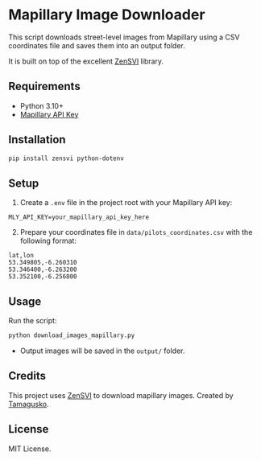 
# Mapillary Image Downloader

This script downloads street-level images from Mapillary using a CSV coordinates file and saves them into an output folder.

It is built on top of the excellent [ZenSVI](https://github.com/koito19960406/ZenSVI) library.

## Requirements

- Python 3.10+
- [Mapillary API Key](https://www.mapillary.com/dashboard/developers)

## Installation

```bash
pip install zensvi python-dotenv
```

## Setup

1. Create a `.env` file in the project root with your Mapillary API key:

```
MLY_API_KEY=your_mapillary_api_key_here
```

2. Prepare your coordinates file in `data/pilots_coordinates.csv` with the following format:

```csv
lat,lon
53.349805,-6.260310
53.346400,-6.263200
53.352100,-6.256800
```

## Usage

Run the script:

```bash
python download_images_mapillary.py
```

- Output images will be saved in the `output/` folder.

## Credits

This project uses [ZenSVI](https://github.com/koito19960406/ZenSVI) to download mapillary images. Created by [Tamagusko](https://github.com/tamagusko).

## License

MIT License.
